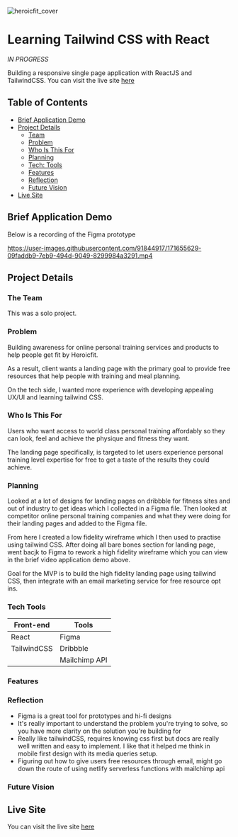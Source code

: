 ![heroicfit_cover](https://user-images.githubusercontent.com/91844917/169297139-0243b54b-29fb-4639-afde-f99673a95fbb.png)

# Learning Tailwind CSS with React

*IN PROGRESS*

Building a responsive single page application with ReactJS and TailwindCSS. You can visit the live site [here](https://heroicfit.netlify.app/)

## Table of Contents

- [Brief Application Demo](#brief-application-demo)
- [Project Details](#project-details)<br>
    - [Team](#the-team)<br>
    - [Problem](#problem)<br>
    - [Who Is This For](#who-is-this-for)
    - [Planning](#planning)
    - [Tech: Tools](#tech-tools)
    - [Features](#features)
    - [Reflection](#reflection)
    - [Future Vision](#future-vision)
- [Live Site](#live-site)

## Brief Application Demo

Below is a recording of the Figma prototype <br>

https://user-images.githubusercontent.com/91844917/171655629-09faddb9-7eb9-494d-9049-8299984a3291.mp4

## Project Details

### The Team
This was a solo project.

### Problem
Building awareness for online personal training services and products to help people get fit by Heroicfit.

As a result, client wants a landing page with the primary goal to provide free resources that help people with training and meal planning.

On the tech side, I wanted more experience with developing appealing UX/UI and learning tailwind CSS.

### Who Is This For
Users who want access to world class personal training affordably so they can look, feel and achieve the physique and fitness they want.

The landing page specifically, is targeted to let users experience personal training level expertise for free to get a taste of the results they could achieve.

### Planning
Looked at a lot of designs for landing pages on dribbble for fitness sites and out of industry to get ideas which I collected in a Figma file. Then looked at competitor online personal training companies and what they were doing for their landing pages and added to the Figma file. 

From here I created a low fidelity wireframe which I then used to practise using tailwind CSS. After doing all bare bones section for landing page, went bacjk to Figma to rework a high fidelity wireframe which you can view in the brief video application demo above.

Goal for the MVP is to build the high fidelity landing page using tailwind CSS, then integrate with an email marketing service for free resource opt ins.

### Tech Tools

| Front-end   | Tools        |
| ----------- | ------------ |
| React       | Figma        |
| TailwindCSS | Dribbble     |
|             | Mailchimp API|

### Features

### Reflection
- Figma is a great tool for prototypes and hi-fi designs 
- It's really important to understand the problem you're trying to solve, so you have more clarity on the solution you're building for
- Really like tailwindCSS, requires knowing css first but docs are really well written and easy to implement. I like that it helped me think in mobile first design with its media queries setup.
- Figuring out how to give users free resources through email, might go down the route of using netlify serverless functions with mailchimp api 

### Future Vision

## Live Site
You can visit the live site [here](https://heroicfit.netlify.app/)
